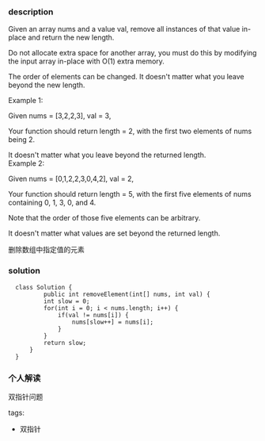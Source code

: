### description    
  Given an array nums and a value val, remove all instances of that value in-place and return the new length.  
    
  Do not allocate extra space for another array, you must do this by modifying the input array in-place with O(1) extra memory.  
    
  The order of elements can be changed. It doesn't matter what you leave beyond the new length.  
    
  Example 1:  
    
  Given nums = [3,2,2,3], val = 3,  
    
  Your function should return length = 2, with the first two elements of nums being 2.  
    
  It doesn't matter what you leave beyond the returned length.  
  Example 2:  
    
  Given nums = [0,1,2,2,3,0,4,2], val = 2,  
    
  Your function should return length = 5, with the first five elements of nums containing 0, 1, 3, 0, and 4.  
    
  Note that the order of those five elements can be arbitrary.  
    
  It doesn't matter what values are set beyond the returned length.  
    
  删除数组中指定值的元素  
### solution    
```    
  class Solution {  
          public int removeElement(int[] nums, int val) {  
          int slow = 0;  
          for(int i = 0; i < nums.length; i++) {  
              if(val != nums[i]) {  
                  nums[slow++] = nums[i];  
              }  
          }  
          return slow;  
      }  
  }  
```    
    
### 个人解读    
  双指针问题  
    
tags:    
  -  双指针  
